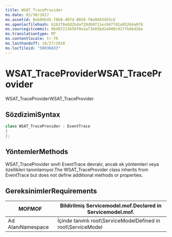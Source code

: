 ```yaml
---
title: WSAT_TraceProvider
ms.date: 03/30/2017
ms.assetid: 8eb89b45-78b8-407d-8858-f8a9d43d55cb
ms.openlocfilehash: b1b1f8e8d2b4af20db9f11ec0477d1a85264a0f8
ms.sourcegitcommit: 9bd8f213b50f0e1a73e03bd1e840c917fbd6d20a
ms.translationtype: MT
ms.contentlocale: tr-TR
ms.lasthandoff: 10/27/2018
ms.locfileid: "50036833"
---
```

# <a name="wsattraceprovider"></a><span data-ttu-id="6e94f-102">WSAT_TraceProvider</span><span class="sxs-lookup"><span data-stu-id="6e94f-102">WSAT_TraceProvider</span></span>
<span data-ttu-id="6e94f-103">WSAT_TraceProvider</span><span class="sxs-lookup"><span data-stu-id="6e94f-103">WSAT_TraceProvider</span></span>  
  
## <a name="syntax"></a><span data-ttu-id="6e94f-104">Sözdizimi</span><span class="sxs-lookup"><span data-stu-id="6e94f-104">Syntax</span></span>  
  
```csharp
class WSAT_TraceProvider : EventTrace  
{  
};  
```  
  
## <a name="methods"></a><span data-ttu-id="6e94f-105">Yöntemler</span><span class="sxs-lookup"><span data-stu-id="6e94f-105">Methods</span></span>  
 <span data-ttu-id="6e94f-106">WSAT_TraceProvider sınıfı EventTrace devralır, ancak ek yöntemleri veya özellikleri tanımlamıyor.</span><span class="sxs-lookup"><span data-stu-id="6e94f-106">The WSAT_TraceProvider class inherits from EventTrace but does not define additional methods or properties.</span></span>  
  
## <a name="requirements"></a><span data-ttu-id="6e94f-107">Gereksinimler</span><span class="sxs-lookup"><span data-stu-id="6e94f-107">Requirements</span></span>  
  
|<span data-ttu-id="6e94f-108">MOF</span><span class="sxs-lookup"><span data-stu-id="6e94f-108">MOF</span></span>|<span data-ttu-id="6e94f-109">Bildirilmiş Servicemodel.mof.</span><span class="sxs-lookup"><span data-stu-id="6e94f-109">Declared in Servicemodel.mof.</span></span>|  
|---------|-----------------------------------|  
|<span data-ttu-id="6e94f-110">Ad Alanı</span><span class="sxs-lookup"><span data-stu-id="6e94f-110">Namespace</span></span>|<span data-ttu-id="6e94f-111">İçinde tanımlı root\ServiceModel</span><span class="sxs-lookup"><span data-stu-id="6e94f-111">Defined in root\ServiceModel</span></span>|

